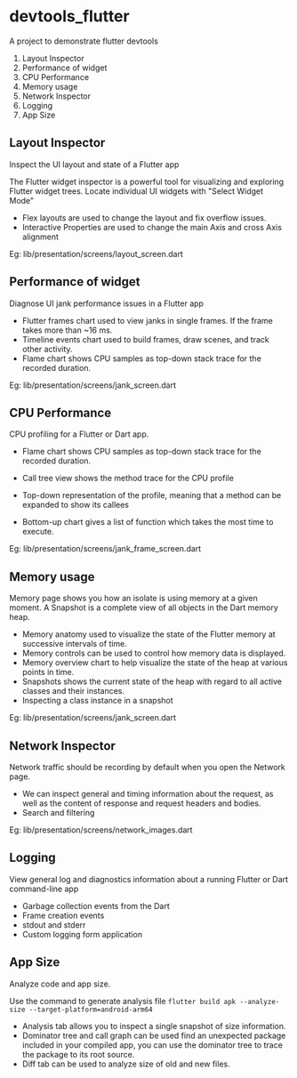 # devtools_flutter

A project to demonstrate flutter devtools 

1. Layout Inspector
2. Performance of widget
3. CPU Performance
4. Memory usage
5. Network Inspector
6. Logging
7. App Size

## Layout Inspector
Inspect the UI layout and state of a Flutter app

The Flutter widget inspector is a powerful tool for visualizing and exploring Flutter widget trees.
Locate individual UI widgets with "Select Widget Mode"

- Flex layouts are used to change the layout and fix overflow issues. 
- Interactive Properties are used to change the main Axis and cross Axis alignment 

Eg: lib/presentation/screens/layout_screen.dart

## Performance of widget
Diagnose UI jank performance issues in a Flutter app

- Flutter frames chart used to view janks in single frames. If the frame takes more than ~16 ms.
- Timeline events chart used to build frames, draw scenes, and track other activity.
- Flame chart shows CPU samples as top-down stack trace for the recorded duration.

Eg: lib/presentation/screens/jank_screen.dart

## CPU Performance
CPU profiling for a Flutter or Dart app.

- Flame chart shows CPU samples as top-down stack trace for the recorded duration.

- Call tree view shows the method trace for the CPU profile
- Top-down representation of the profile, meaning that a method can be expanded to show its callees
- Bottom-up chart gives a list of function which takes the most time to execute.

Eg: lib/presentation/screens/jank_frame_screen.dart

## Memory usage
Memory page shows you how an isolate is using memory at a given moment.
A Snapshot is a complete view of all objects in the Dart memory heap.

- Memory anatomy used to visualize the state of the Flutter memory at successive intervals of time.
- Memory controls can be used to control how memory data is displayed.
- Memory overview chart to help visualize the state of the heap at various points in time.
- Snapshots shows the current state of the heap with regard to all active classes and their instances.
- Inspecting a class instance in a snapshot

Eg: lib/presentation/screens/jank_screen.dart

## Network Inspector
Network traffic should be recording by default when you open the Network page.

- We can inspect general and timing information about the request, as well as the content of response and request headers and bodies.
- Search and filtering

Eg: lib/presentation/screens/network_images.dart

## Logging
View general log and diagnostics information about a running Flutter or Dart command-line app

- Garbage collection events from the Dart
- Frame creation events
- stdout and stderr
- Custom logging form application

## App Size
Analyze code and app size.

Use the command to generate analysis file
`flutter build apk --analyze-size --target-platform=android-arm64`

- Analysis tab allows you to inspect a single snapshot of size information.
- Dominator tree and call graph can be used find an unexpected package included in your compiled app, you can use the dominator tree to trace the package to its root source.
- Diff tab can be used to analyze size of old and new files.
